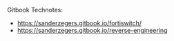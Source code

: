 Gitbook Technotes:
- https://sanderzegers.gitbook.io/fortiswitch/
- https://sanderzegers.gitbook.io/reverse-engineering
